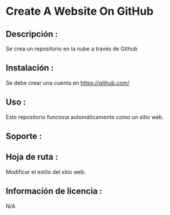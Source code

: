 # Create  A Website On GitHub 

## Descripción : 
Se crea un repositorio en la nube a través de Github
## Instalación : 
Se debe crear una cuenta en https://github.com/
## Uso : 
Este repositorio funciona automáticamente como un sitio web. 
## Soporte : 

## Hoja de ruta : 
Modificar el estilo del sitio web. 
## Información de licencia : 
N/A
